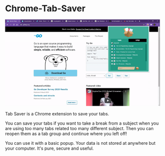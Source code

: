 # Chrome-Tab-Saver

![](tabSaver.gif)


Tab Saver is a Chrome extension to save your tabs.

You can save your tabs if you want to take a break from a subject when you are using too many tabs related too many different subject. Then you can reopen them as a tab group and continue where you left off!

You can use it with a basic popup.
Your data is not stored at anywhere but your computer.
It's pure, secure and useful.
